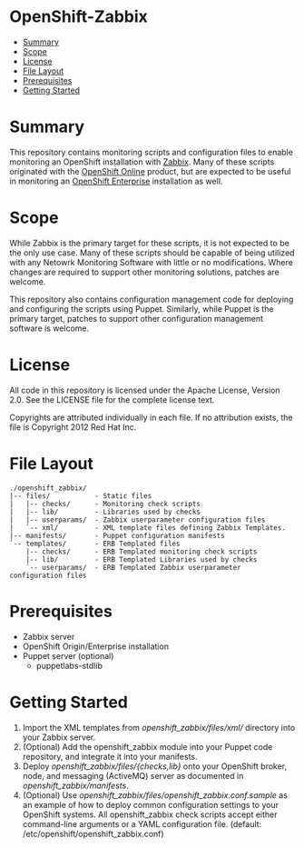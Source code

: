 OpenShift-Zabbix
================

* [Summary](#summary)
* [Scope](#scope)
* [License](#license)
* [File Layout](#file-layout)
* [Prerequisites](#prerequisites)
* [Getting Started](#getting-started)

Summary
=======

This repository contains monitoring scripts and configuration files to enable
monitoring an OpenShift installation with [Zabbix](http://www.zabbix.com/).
Many of these scripts originated with the [OpenShift
Online](https://www.openshift.com/products/online) product, but are expected to be useful in
monitoring an [OpenShift
Enterprise](https://www.openshift.com/products/enterprise) installation as well.

Scope
=======

While Zabbix is the primary target for these scripts, it is not expected to be
the only use case. Many of these scripts should be capable of being utilized with
any Netowrk Monitoring Software with little or no modifications. Where changes
are required to support other monitoring solutions, patches are welcome.

This repository also contains configuration management code for deploying and
configuring the scripts using Puppet. Similarly, while Puppet is the primary
target, patches to support other configuration management software is welcome.

License
=======

All code in this repository is licensed under the Apache License, Version 2.0.
See the LICENSE file for the complete license text.

Copyrights are attributed individually in each file. If no attribution exists,
the file is Copyright 2012 Red Hat Inc.

File Layout
===========

    ./openshift_zabbix/
    |-- files/           - Static files
    |   |-- checks/      - Monitoring check scripts
    |   |-- lib/         - Libraries used by checks
    |   |-- userparams/  - Zabbix userparameter configuration files
    |   `-- xml/         - XML template files defining Zabbix Templates.
    |-- manifests/       - Puppet configuration manifests
    `-- templates/       - ERB Templated files
        |-- checks/      - ERB Templated monitoring check scripts
        |-- lib/         - ERB Templated Libraries used by checks
        `-- userparams/  - ERB Templated Zabbix userparameter configuration files

Prerequisites
=============

* Zabbix server
* OpenShift Origin/Enterprise installation
* Puppet server (optional)
    * puppetlabs-stdlib

Getting Started
===============

1. Import the XML templates from *openshift_zabbix/files/xml/* directory into
   your Zabbix server.
1. (Optional) Add the openshift\_zabbix module into your Puppet code repository,
   and integrate it into your manifests.
1. Deploy *openshift_zabbix/files/{checks,lib}* onto your OpenShift broker,
   node, and messaging (ActiveMQ) server as documented in
   *openshift_zabbix/manifests*.
1. (Optional) Use *openshift_zabbix/files/openshift_zabbix.conf.sample* as an
   example of how to deploy common configuration settings to your OpenShift
   systems. All openshift\_zabbix check scripts accept either command-line
   arguments or a YAML configuration file.
   (default: /etc/openshift/openshift\_zabbix.conf)
